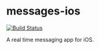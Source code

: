 # messages-ios
[![Build Status](https://travis-ci.com/vguillaume8/messages-ios.svg?branch=master)](https://travis-ci.com/vguillaume8/messages-ios)

A real time messaging app for iOS.

